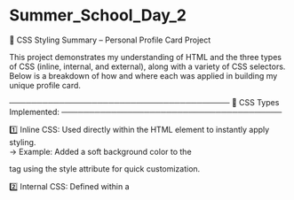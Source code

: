 # Summer_School_Day_2

🎨 CSS Styling Summary – Personal Profile Card Project

This project demonstrates my understanding of HTML and the three types of CSS (inline, internal, and external), along with a variety of CSS selectors. Below is a breakdown of how and where each was applied in building my unique profile card.

────────────────────────────────────────
🔧 CSS Types Implemented:
────────────────────────────────────────

1️⃣ Inline CSS:
Used directly within the HTML element to instantly apply styling.  
→ Example: Added a soft background color to the <section> tag using the style attribute for quick customization.

2️⃣ Internal CSS:
Defined within a <style> block in the <head> of the HTML file.  
→ Purpose: Applied custom fonts and color styles to heading elements (h1, h2), and adjusted spacing in the contact section for better readability.

3️⃣ External CSS:
Stored in a separate `style.css` file and linked to the HTML.  
→ Purpose: Handled the majority of styling including layout, shadows, borders, and hover effects. This keeps the code clean, reusable, and organized.

────────────────────────────────────────

🎯 Selectors Used & Their Roles:
────────────────────────────────────────

✔ **ID Selector** – `#profile-pic`  
→ Targets the profile image to add a circular border and unique visual identity.

✔ **Class Selectors** – `.bio`, `.card`  
→ `.bio`: Styles the short description elegantly.  
→ `.card`: Styles the entire container with padding, rounded corners, and a subtle shadow for a polished card effect.

✔ **Element Selectors** – `h1`, `h2`, `p`, `ul`, `li`, `body`  
→ Applied to maintain consistency in fonts, spacing, and layout across basic HTML tags.

✔ **Group Selector** – `h1, h2`  
→ Groups headings together to apply shared typography styles efficiently.

✔ **Descendant Selector** – `.contact p`  
→ Ensures that only paragraph elements inside the contact section are affected — keeping styles scoped and intentional.

✔ **Attribute Selector** – `a[href]`  
→ Targets all anchor tags with an href attribute to apply link-specific styling like color and decoration.

────────────────────────────────────────
✨ Bonus Features:
────────────────────────────────────────

🌟 **Hover Effects** – Contact links subtly change color and underline on hover, enhancing interactivity.

🌟 **Shadow and Border Styling** – The profile card features a soft drop shadow and rounded corners, providing a clean and modern appearance.

────────────────────────────────────────
📁 File Structure:
────────────────────────────────────────
- index.html
- style.css
────────────────────────────────────────

